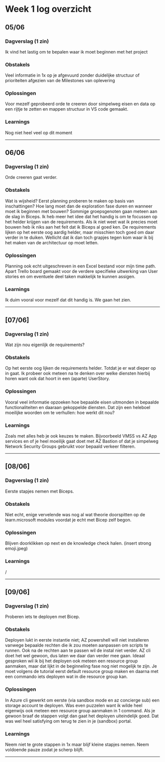 # Week 1 log overzicht

## 05/06 

### Dagverslag (1 zin)
Ik vind het lastig om te bepalen waar ik moet beginnen met het project


### Obstakels
Veel informatie in 1x op je afgevuurd zonder duidelijke structuur of prioriteiten afgezien van de Milestones van oplevering

### Oplossingen
Voor mezelf geprobeerd orde te creeren door simpelweg eisen en data op een rijtje te zetten en mappen structuur in VS code gemaakt.

### Learnings
Nog niet heel veel op dit moment
____________

## 06/06


### Dagverslag (1 zin)
Orde creeren gaat verder. 

### Obstakels
Wat is wijsheid? Eerst planning proberen te maken op basis van inschattingen? Hoe lang moet dan de exploration fase duren en wanneer moet ik beginnen met bouwen? Sommige groepsgenoten gaan meteen aan de slag in Biceps. Ik heb meer het idee dat het handig is om te focussen op het helder krijgen van de requirements. Als ik niet weet wat ik precies moet bouwen heb ik niks aan het feit dat ik Biceps al goed ken. De requirements lijken op het eerste oog aardig helder, maar misschien toch goed om daar verder in te duiken. Wellicht dat ik dan toch grapjes tegen kom waar ik bij het maken van de architectuur op moet letten.

### Oplossingen
Planning ook echt uitgeschreven in een Excel bestand voor mijn time path. Apart Trello board gemaakt voor de verdere specifieke uitwerking van User stories en om eventuele deel taken makkelijk te kunnen assigen. 

### Learnings
Ik duim vooral voor mezelf dat dit handig is. We gaan het zien. 
_____________

## [07/06]


### Dagverslag (1 zin)
Wat zijn nou eigenlijk de requirements?

### Obstakels
Op het eerste oog lijken de requirements helder. Totdat je er wat dieper op in gaat. Ik probeer ook meteen na te denken over welke diensten hierbij horen want ook dat hoort in een (aparte) UserStory. 

### Oplossingen
Vooral veel informatie opzoeken hoe bepaalde eisen uitmonden in bepaalde functionaliteiten en daaraan gekoppelde diensten. Dat zijn een heleboel moeilijke woorden om te verhullen: hoe werkt dit nou?

### Learnings
Zoals met alles heb je ook keuzes te maken. Bijvoorbeeld VMSS vs AZ App services en of je heel moeilijk gaat doet met AZ Bastion of dat je simpelweg Network Security Groups gebruikt voor bepaald verkeer filteren. 
___

## [08/06]


### Dagverslag (1 zin)
Eerste stapjes nemen met Biceps.

### Obstakels
Niet echt, enige vervelende was nog al wat theorie doorspitten op de learn.microsoft modules voordat je echt met Bicep zelf begon. 

### Oplossingen
Blijven doorklikken op next en de knowledge check halen. (insert strong emoji.jpeg)

### Learnings
/
____

## [09/06]


### Dagverslag (1 zin)
Proberen iets te deployen met Bicep.

### Obstakels
Deployen lukt in eerste instantie niet; AZ powershell will niet installeren vanwege bepaalde rechten die ik zou moeten aanpassen om scripts te runnen. Ook na de rechten aan te passen wil de instal niet verder. AZ cli doet het wel gewoon, dus laten we daar dan verder mee gaan. Ideaal gesproken wil ik bij het deployen ook meteen een resource group aanmaken, maar dat lijkt in de beginneling fase nog niet mogelijk te zijn. Je moet volgens de tutorial eerst default resource group maken en daarna met een commando iets deployen wat in die resource group kan. 

### Oplossingen
In Azure cli gewerkt om eerste (via sandbox mode en az concierge sub) een storage account te deployen. Was even puzzelen want ik wilde heel eigenwijs ook meteen een resource group aanmaken in 1 command. Als je gewoon braaf de stappen volgt dan gaat het deployen uiteindelijk goed. Dat was wel heel satisfying om terug te zien in je (sandbox) portal. 

### Learnings
Neem niet te grote stappen in 1x maar blijf kleine stapjes nemen. Neem voldoende pauze zodat je scherp blijft. 
____